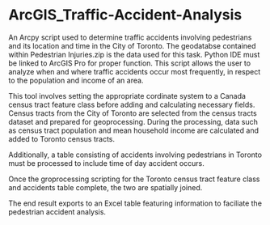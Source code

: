 # ArcGIS_Traffic-Accident-Analysis
An Arcpy script used to determine traffic accidents involving pedestrians and its location and time in the City of Toronto. 
The geodatabse contained within Pedestrian Injuries.zip is the data used for this task. Python IDE must be linked to ArcGIS Pro for proper function.
This script allows the user to analyze when and where traffic accidents occur most frequently, in respect to the population and income of an area. 

This tool involves setting the appropriate cordinate system to a Canada census tract feature class before adding and calculating necessary fields. 
Census tracts from the City of Toronto are selected from the census tracts dataset and prepared for geoprocessing.
During the processing, data such as census tract population and mean household income are calculated and added to Toronto census tracts. 

Additionally, a table consisting of accidents involving pedestrians in Toronto must be processed to include time of day accident occurs. 

Once the groprocessing scripting for the Toronto census tract feature class and accidents table complete, the two are spatially joined.  

The end result exports to an Excel table featuring information to faciliate the pedestrian accident analysis. 
